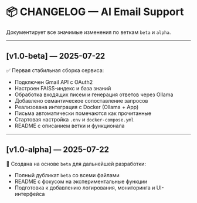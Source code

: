 # 📦 CHANGELOG — AI Email Support

Документирует все значимые изменения по веткам `beta` и `alpha`.

---

## [v1.0-beta] — 2025-07-22

✅ Первая стабильная сборка сервиса:

- Подключен Gmail API с OAuth2
- Настроен FAISS-индекс и база знаний
- Обработка входящих писем и генерация ответов через Ollama
- Добавлено семантическое сопоставление запросов
- Реализована интеграция с Docker (Ollama + App)
- Письма автоматически помечаются как прочитанные
- Стартовая настройка `.env` и `docker-compose.yml`
- README с описанием ветки и функционала

---

## [v1.0-alpha] — 2025-07-22

🌱 Создана на основе `beta` для дальнейшей разработки:

- Полный дубликат `beta` со всеми файлами
- README с фокусом на экспериментальные функции
- Подготовка к добавлению логирования, мониторинга и UI-интерфейса
